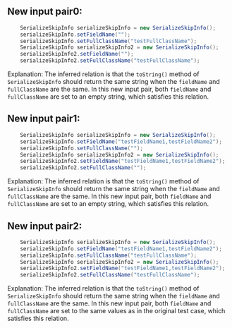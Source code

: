 ## New input pair0:
```java
    SerializeSkipInfo serializeSkipInfo = new SerializeSkipInfo();
    serializeSkipInfo.setFieldName("");
    serializeSkipInfo.setFullClassName("testFullClassName");
    SerializeSkipInfo serializeSkipInfo2 = new SerializeSkipInfo();
    serializeSkipInfo2.setFieldName("");
    serializeSkipInfo2.setFullClassName("testFullClassName");
```
Explanation: The inferred relation is that the `toString()` method of `SerializeSkipInfo` should return the same string when the `fieldName` and `fullClassName` are the same. In this new input pair, both `fieldName` and `fullClassName` are set to an empty string, which satisfies this relation.

## New input pair1:
```java
    SerializeSkipInfo serializeSkipInfo = new SerializeSkipInfo();
    serializeSkipInfo.setFieldName("testFieldName1,testFieldName2");
    serializeSkipInfo.setFullClassName("");
    SerializeSkipInfo serializeSkipInfo2 = new SerializeSkipInfo();
    serializeSkipInfo2.setFieldName("testFieldName1,testFieldName2");
    serializeSkipInfo2.setFullClassName("");
```
Explanation: The inferred relation is that the `toString()` method of `SerializeSkipInfo` should return the same string when the `fieldName` and `fullClassName` are the same. In this new input pair, both `fieldName` and `fullClassName` are set to an empty string, which satisfies this relation.

## New input pair2:
```java
    SerializeSkipInfo serializeSkipInfo = new SerializeSkipInfo();
    serializeSkipInfo.setFieldName("testFieldName1,testFieldName2");
    serializeSkipInfo.setFullClassName("testFullClassName");
    SerializeSkipInfo serializeSkipInfo2 = new SerializeSkipInfo();
    serializeSkipInfo2.setFieldName("testFieldName1,testFieldName2");
    serializeSkipInfo2.setFullClassName("testFullClassName");
```
Explanation: The inferred relation is that the `toString()` method of `SerializeSkipInfo` should return the same string when the `fieldName` and `fullClassName` are the same. In this new input pair, both `fieldName` and `fullClassName` are set to the same values as in the original test case, which satisfies this relation.
